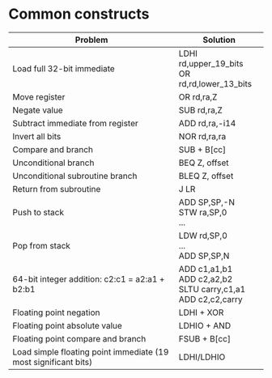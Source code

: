 # Common constructs

| Problem | Solution |
|---|---|
| Load full 32-bit immediate | LDHI rd,upper\_19\_bits<br>OR rd,rd,lower\_13\_bits |
| Move register | OR rd,ra,Z |
| Negate value | SUB rd,ra,Z |
| Subtract immediate from register | ADD rd,ra,-i14 |
| Invert all bits | NOR rd,ra,ra |
| Compare and branch | SUB + B[cc] |
| Unconditional branch | BEQ Z, offset |
| Unconditional subroutine branch | BLEQ Z, offset |
| Return from subroutine | J LR |
| Push to stack | ADD SP,SP,-N<br>STW ra,SP,0<br>... |
| Pop from stack | LDW rd,SP,0<br>...<br>ADD SP,SP,N |
| 64-bit integer addition: c2:c1 = a2:a1 + b2:b1 | ADD c1,a1,b1<br>ADD c2,a2,b2<br>SLTU carry,c1,a1<br>ADD c2,c2,carry|
| Floating point negation | LDHI + XOR |
| Floating point absolute value | LDHIO + AND |
| Floating point compare and branch | FSUB + B[cc] |
| Load simple floating point immediate (19 most significant bits) | LDHI/LDHIO |


